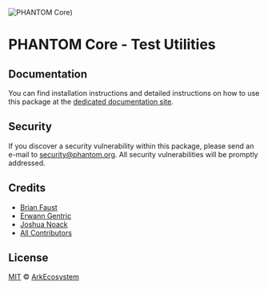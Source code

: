![PHANTOM Core](https://i.imgur.com/dPHOKrL.jpg))

# PHANTOM Core - Test Utilities

## Documentation

You can find installation instructions and detailed instructions on how to use this package at the [dedicated documentation site](https://docs.phantom.org/guidebook/core/plugins/core-test-utils.html).

## Security

If you discover a security vulnerability within this package, please send an e-mail to security@phantom.org. All security vulnerabilities will be promptly addressed.

## Credits

-   [Brian Faust](https://github.com/faustbrian)
-   [Erwann Gentric](https://github.com/air1one)
-   [Joshua Noack](https://github.com/supaiku0)
-   [All Contributors](../../../../contributors)

## License

[MIT](LICENSE) © [ArkEcosystem](https://ark.io)
